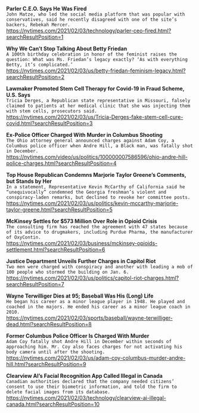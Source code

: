 **Parler C.E.O. Says He Was Fired**\
`John Matze, who led the social media platform that was popular with conservatives, said he recently disagreed with one of the site’s backers, Rebekah Mercer.`\
https://nytimes.com/2021/02/03/technology/parler-ceo-fired.html?searchResultPosition=1

**Why We Can’t Stop Talking About Betty Friedan**\
`A 100th birthday celebration in honor of the feminist raises the question: What was Ms. Friedan’s legacy exactly? ‘As with everything Betty, it’s complicated.’`\
https://nytimes.com/2021/02/03/us/betty-friedan-feminism-legacy.html?searchResultPosition=2

**Lawmaker Promoted Stem Cell Therapy for Covid-19 in Fraud Scheme, U.S. Says**\
`Tricia Derges, a Republican state representative in Missouri, falsely claimed to patients at her medical clinic that she was injecting them with stem cells, prosecutors said.`\
https://nytimes.com/2021/02/03/us/Tricia-Derges-fake-stem-cell-cure-covid.html?searchResultPosition=3

**Ex-Police Officer Charged With Murder in Columbus Shooting**\
`The Ohio attorney general announced charges against Adam Coy, a Columbus police officer when Andre Hill, a Black man, was fatally shot in December.`\
https://nytimes.com/video/us/politics/100000007586596/ohio-andre-hill-police-charges.html?searchResultPosition=4

**Top House Republican Condemns Marjorie Taylor Greene’s Comments, but Stands by Her**\
`In a statement, Representative Kevin McCarthy of California said he “unequivocally” condemned the Georgia freshman’s violent and conspiracy-laden remarks, but declined to revoke her committee posts.`\
https://nytimes.com/2021/02/03/us/politics/kevin-mccarthy-marjorie-taylor-greene.html?searchResultPosition=5

**McKinsey Settles for $573 Million Over Role in Opioid Crisis**\
`The consulting firm has reached the agreement with 47 states because of its advice to drugmakers, including Purdue Pharma, the manufacturer of OxyContin.`\
https://nytimes.com/2021/02/03/business/mckinsey-opioids-settlement.html?searchResultPosition=6

**Justice Department Unveils Further Charges in Capitol Riot**\
`Two men were charged with conspiracy and another with leading a mob of 100 people who stormed the building on Jan. 6.`\
https://nytimes.com/2021/02/03/us/politics/capitol-riot-charges.html?searchResultPosition=7

**Wayne Terwilliger Dies at 95; Baseball Was His (Long) Life**\
`He began his career as a minor league player in 1948. He played and coached in the majors. He ended his career as a minor league coach in 2010.`\
https://nytimes.com/2021/02/03/sports/baseball/wayne-terwilliger-dead.html?searchResultPosition=8

**Former Columbus Police Officer Is Charged With Murder**\
`Adam Coy fatally shot Andre Hill in December within seconds of approaching him. Mr. Coy also faces charges for not activating his body camera until after the shooting.`\
https://nytimes.com/2021/02/03/us/adam-coy-columbus-murder-andre-hill.html?searchResultPosition=9

**Clearview AI’s Facial Recognition App Called Illegal in Canada**\
`Canadian authorities declared that the company needed citizens’ consent to use their biometric information, and told the firm to delete facial images from its database.`\
https://nytimes.com/2021/02/03/technology/clearview-ai-illegal-canada.html?searchResultPosition=10

